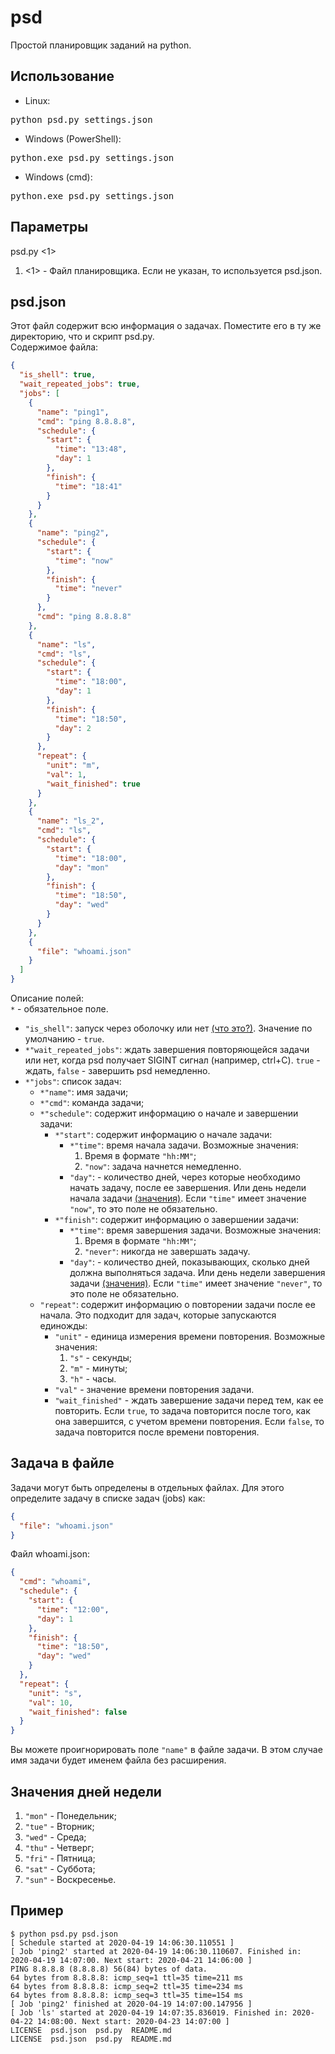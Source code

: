 # psd
Простой планировщик заданий на python.

Использование
-------------
- Linux:
<pre>python psd.py settings.json</pre>
- Windows (PowerShell):
<pre>python.exe psd.py settings.json</pre>
- Windows (cmd):
<pre>python.exe psd.py settings.json</pre>

Параметры
---------
psd.py <1>
1) <1> - Файл планировщика. Если не указан, то используется psd.json.

psd.json
--------
Этот файл содержит всю информация о задачах. Поместите его в ту же директорию, что и скрипт psd.py.<br>
Содержимое файла:
```json
{
  "is_shell": true,
  "wait_repeated_jobs": true,
  "jobs": [
    {
      "name": "ping1",
      "cmd": "ping 8.8.8.8",
      "schedule": {
        "start": {
          "time": "13:48",
          "day": 1
        },
        "finish": {
          "time": "18:41"
        }
      }
    },
    {
      "name": "ping2",
      "schedule": {
        "start": {
          "time": "now"
        },
        "finish": {
          "time": "never"
        }
      },
      "cmd": "ping 8.8.8.8"
    },
    {
      "name": "ls",
      "cmd": "ls",
      "schedule": {
        "start": {
          "time": "18:00",
          "day": 1
        },
        "finish": {
          "time": "18:50",
          "day": 2
        }
      },
      "repeat": {
        "unit": "m",
        "val": 1,
        "wait_finished": true
      }
    },
    {
      "name": "ls_2",
      "cmd": "ls",
      "schedule": {
        "start": {
          "time": "18:00",
          "day": "mon"
        },
        "finish": {
          "time": "18:50",
          "day": "wed"
        }
      }
    },
    {
      "file": "whoami.json"
    }
  ]
}
```

Описание полей:<br>
<code>*</code> - обязательное поле.
- <code>"is_shell"</code>: запуск через оболочку или нет [(что это?)](https://docs.python.org/3/library/subprocess.html#frequently-used-arguments).
                           Значение по умолчанию - <code>true</code>.
- <code>*"wait_repeated_jobs"</code>: ждать завершения повторяющейся задачи или нет, когда psd получает SIGINT сигнал 
                                      (например, ctrl+C). <code>true</code> - ждать, <code>false</code> - завершить psd
                                      немедленно.
- <code>*"jobs"</code>: список задач:
    - <code>*"name"</code>: имя задачи;
    - <code>*"cmd"</code>: команда задачи;
    - <code>*"schedule"</code>: содержит информацию о начале и завершении задачи:
        - <code>*"start"</code>: содержит информацию о начале задачи:
            - <code>*"time"</code>: время начала задачи. Возможные значения:
                1) Время в формате <code>"hh:MM"</code>;
                2) <code>"now"</code>: задача начнется немедленно.
            - <code>"day"</code>: - количество дней, через которые необходимо начать задачу, после ее завершения. 
                                    Или день недели начала задачи [(значения)](#значения-дней-недели). 
                                    Если <code>"time"</code> имеет значение <code>"now"</code>, то это поле не 
                                    обязательно.
        - <code>*"finish"</code>: содержит информацию о завершении задачи:
            - <code>*"time"</code>: время завершения задачи. Возможные значения:
                1) Время в формате <code>"hh:MM"</code>;
                2) <code>"never"</code>: никогда не завершать задачу.
            - <code>"day"</code>: - количество дней, показывающих, сколько дней должна выполняться задача.
                                    Или день недели завершения задачи [(значения)](#значения-дней-недели).
                                    Если <code>"time"</code> имеет значение <code>"never"</code>, то это поле не 
                                    обязательно.
    - <code>"repeat"</code>: содержит информацию о повторении задачи после ее начала. Это подходит для задач, которые 
                             запускаются единожды:
        - <code>"unit"</code> - единица измерения времени повторения. Возможные значения:
            1) <code>"s"</code> - секунды;
            2) <code>"m"</code> - минуты;
            3) <code>"h"</code> - часы.
        - <code>"val"</code> - значение времени повторения задачи.
        - <code>"wait_finished"</code> - ждать завершение задачи перед тем, как ее повторить. Если <code>true</code>, то
                                         задача повторится после того, как она завершится, с учетом времени повторения. 
                                         Если <code>false</code>, то задача повторится после времени повторения.

## Задача в файле
Задачи могут быть определены в отдельных файлах. Для этого определите задачу в списке задач (jobs) как:
```json
{
  "file": "whoami.json"
}
```
Файл whoami.json:
```json
{
  "cmd": "whoami",
  "schedule": {
    "start": {
      "time": "12:00",
      "day": 1
    },
    "finish": {
      "time": "18:50",
      "day": "wed"
    }
  },
  "repeat": {
    "unit": "s",
    "val": 10,
    "wait_finished": false
  }
}
```
Вы можете проигнорировать поле <code>"name"</code> в файле задачи. В этом случае имя задачи будет именем файла без 
расширения. 

## Значения дней недели
1) <code>"mon"</code> - Понедельник;
2) <code>"tue"</code> - Вторник;
3) <code>"wed"</code> - Среда;
4) <code>"thu"</code> - Четверг;
5) <code>"fri"</code> - Пятница;
6) <code>"sat"</code> - Суббота;
7) <code>"sun"</code> - Воскресенье.

Пример
-------
```shell script
$ python psd.py psd.json 
[ Schedule started at 2020-04-19 14:06:30.110551 ]
[ Job 'ping2' started at 2020-04-19 14:06:30.110607. Finished in: 2020-04-19 14:07:00. Next start: 2020-04-21 14:06:00 ]
PING 8.8.8.8 (8.8.8.8) 56(84) bytes of data.
64 bytes from 8.8.8.8: icmp_seq=1 ttl=35 time=211 ms
64 bytes from 8.8.8.8: icmp_seq=2 ttl=35 time=234 ms
64 bytes from 8.8.8.8: icmp_seq=3 ttl=35 time=154 ms
[ Job 'ping2' finished at 2020-04-19 14:07:00.147956 ]
[ Job 'ls' started at 2020-04-19 14:07:35.836019. Finished in: 2020-04-22 14:08:00. Next start: 2020-04-23 14:07:00 ]
LICENSE  psd.json  psd.py  README.md
LICENSE  psd.json  psd.py  README.md
```
